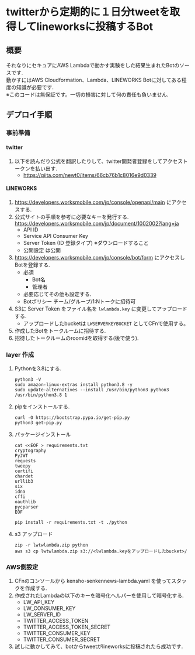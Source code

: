 # twitterから定期的に１日分tweetを取得してlineworksに投稿するBot
## 概要
それなりにセキュアにAWS Lambdaで動かす実験をした結果生まれたBotのソースです.  
動かすにはAWS Cloudformation、Lambda、LINEWORKS Botに対してある程度の知識が必要です.  
※このコードは無保証です。一切の損害に対して何の責任も負いません.  

## デプロイ手順
### 事前準備
#### twitter
1. 以下を読んだり公式を翻訳したりして、twitter開発者登録をしてアクセストークンを払い出す.
   - https://qiita.com/newt0/items/66cb76b1c8016e9d0339
#### LINEWORKS
1. https://developers.worksmobile.com/jp/console/openapi/main にアクセスする.
1. 公式サイトの手順を参考に必要なキーを発行する. https://developers.worksmobile.com/jp/document/1002002?lang=ja
    - API ID
    - Service API Consumer Key
    - Server Token (ID 登録タイプ) ※ダウンロードすること
    - 公開設定 は公開
1. https://developers.worksmobile.com/jp/console/bot/form にアクセスしBotを登録する.
    - 必須
        - Bot名
        - 管理者
    - 必要応じてその他も設定する.
    - Botポリシー チーム/グループ/1:Nトークに招待可
1. S3に Server Token をファイル名を `lwlambda.key` に変更してアップロードする.
   - アップロードしたbucketは `LWSERVERKEYBUCKET` としてCFnで使用する。
1. 作成したBotをトークルームに招待する.
1. 招待したトークルームのroomidを取得する(後で使う).

### layer 作成
1. Pythonを3.8にする.
    ```shell
    python3 -V
    sudo amazon-linux-extras install python3.8 -y
    sudo update-alternatives --install /usr/bin/python3 python3 /usr/bin/python3.8 1
    ```
1. pipをインストールする.
    ```shell
    curl -O https://bootstrap.pypa.io/get-pip.py
    python3 get-pip.py
    ```
1. パッケージインストール
    ```shell
    cat <<EOF > requirements.txt
    cryptography
    PyJWT
    requests
    tweepy
    certifi
    chardet
    urllib3
    six
    idna
    cffi
    oauthlib
    pycparser
    EOF
    
    pip install -r requirements.txt -t ./python
    ```
1. s3 アップロード
    ```shell
    zip -r lwtwlambda.zip python
    aws s3 cp lwtwlambda.zip s3://<lwlambda.keyをアップロードしたbucket>/
    ```

### AWS側設定
1. CFnのコンソールから kensho-senkennews-lambda.yaml を使ってスタックを作成する.
2. 作成されたLambdaの以下のキーを暗号化ヘルパーを使用して暗号化する.
   - LW_API_KEY
   - LW_CONSUMER_KEY
   - LW_SERVER_ID
   - TWITTER_ACCESS_TOKEN
   - TWITTER_ACCESS_TOKEN_SECRET
   - TWITTER_CONSUMER_KEY
   - TWITTER_CONSUMER_SECRET
3. 試しに動かしてみて、botからtweetがlineworksに投稿されたら成功です.